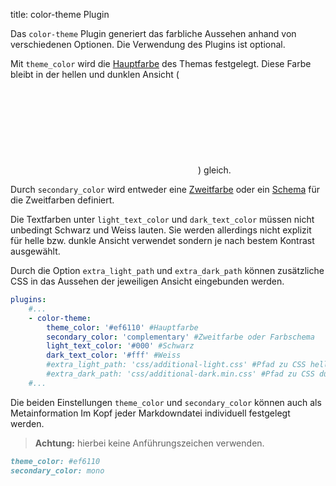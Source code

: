 title: color-theme Plugin

Das `color-theme` Plugin generiert das farbliche Aussehen anhand von verschiedenen Optionen. Die Verwendung des Plugins ist optional.

Mit `theme_color` wird die [Hauptfarbe](primary/) des Themas festgelegt. Diese Farbe bleibt in der hellen und dunklen Ansicht (<svg class="svg-1em"><use xlink:href="#theme-toggle" /></svg>) gleich.

Durch `secondary_color` wird entweder eine [Zweitfarbe](secondary/) oder ein [Schema](secondary/mono/) für die Zweitfarben definiert.

Die Textfarben unter `light_text_color` und `dark_text_color` müssen nicht unbedingt Schwarz und Weiss lauten.
Sie werden allerdings nicht explizit für helle bzw. dunkle Ansicht verwendet sondern je nach bestem Kontrast ausgewählt.

Durch die Option `extra_light_path` und `extra_dark_path` können zusätzliche CSS in das Aussehen der jeweiligen Ansicht eingebunden werden.

```yaml
plugins:
    #...
    - color-theme:
        theme_color: '#ef6110' #Hauptfarbe
        secondary_color: 'complementary' #Zweitfarbe oder Farbschema
        light_text_color: '#000' #Schwarz
        dark_text_color: '#fff' #Weiss
        #extra_light_path: 'css/additional-light.css' #Pfad zu CSS helle Ansicht
        #extra_dark_path: 'css/additional-dark.min.css' #Pfad zu CSS dunkele Ansicht
    #...
```

Die beiden Einstellungen `theme_color` und `secondary_color` können auch als Metainformation Im Kopf jeder Markdowndatei individuell festgelegt werden.

> **Achtung:** hierbei keine Anführungszeichen verwenden.

```markdown
theme_color: #ef6110
secondary_color: mono
```


<script>

document.addEventListener('DOMContentLoaded', (event) => {
  document.querySelectorAll('pre code').forEach((el) => {
    hljs.highlightElement(el);
  });
});

</script>